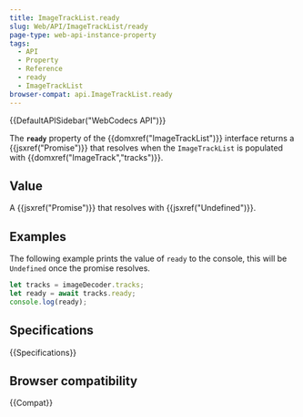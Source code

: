 ```yaml
---
title: ImageTrackList.ready
slug: Web/API/ImageTrackList/ready
page-type: web-api-instance-property
tags:
  - API
  - Property
  - Reference
  - ready
  - ImageTrackList
browser-compat: api.ImageTrackList.ready
---
```

{{DefaultAPISidebar("WebCodecs API")}}

The **`ready`** property of the {{domxref("ImageTrackList")}} interface returns a {{jsxref("Promise")}} that resolves when the `ImageTrackList` is populated with {{domxref("ImageTrack","tracks")}}.

## Value

A {{jsxref("Promise")}} that resolves with {{jsxref("Undefined")}}.

## Examples

The following example prints the value of `ready` to the console, this will be `Undefined` once the promise resolves.

```js
let tracks = imageDecoder.tracks;
let ready = await tracks.ready;
console.log(ready);
```

## Specifications

{{Specifications}}

## Browser compatibility

{{Compat}}
